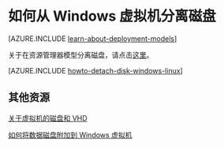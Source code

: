 <properties
	pageTitle="从 Windows 虚拟机分离磁盘 | Azure"
	description="了解如何从使用经典部署模型创建的 Azure 虚拟机分离磁盘。"
	services="virtual-machines-windows"
	documentationCenter=""
	authors="cynthn"
	manager="timlt"
	editor=""
	tags="azure-service-management"/>

<tags
	ms.service="virtual-machines-windows"
	ms.workload="infrastructure-services"
	ms.tgt_pltfrm="vm-windows"
	ms.devlang="na"
	ms.topic="article"
	ms.date="09/27/2016"
	wacn.date="03/28/2017"
	ms.author="cynthn"/>



# 如何从 Windows 虚拟机分离磁盘

[AZURE.INCLUDE [learn-about-deployment-models](../../includes/learn-about-deployment-models-classic-include.md)]

关于在资源管理器模型分离磁盘，请点击[这里](/documentation/articles/virtual-machines-windows-detach-disk/)。

[AZURE.INCLUDE [howto-detach-disk-windows-linux](../../includes/howto-detach-disk-windows-linux.md)]

## 其他资源

[关于虚拟机的磁盘和 VHD](/documentation/articles/storage-about-disks-and-vhds-windows/)

[如何将数据磁盘附加到 Windows 虚拟机](/documentation/articles/virtual-machines-windows-classic-attach-disk/)

<!---HONumber=Mooncake_1207_2015-->